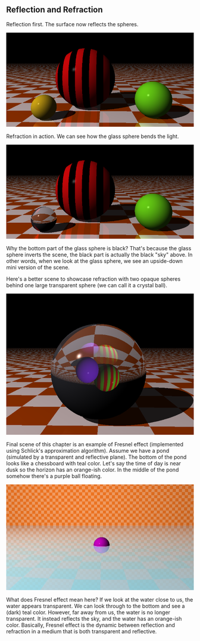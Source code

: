 ## Reflection and Refraction

Reflection first. The surface now reflects the spheres.

![alt text](reflection.png "Reflection example")

Refraction in action. We can see how the glass sphere bends the light.

![alt text](refraction.png "Refraction first example")

Why the bottom part of the glass sphere is black? That's because the glass sphere inverts the scene, the black part is actually the black "sky" above. In other words, when we look at the glass sphere, we see an upside-down mini version of the scene.

Here's a better scene to showcase refraction with two opaque spheres behind one large transparent sphere (we can call it a crystal ball).

![alt text](refraction2.png "Refraction first example")

Final scene of this chapter is an example of Fresnel effect (implemented using Schlick's approximation  algorithm). Assume we have a pond (simulated by a transparent and reflective plane). The bottom of the pond looks like a chessboard with teal color. Let's say the time of day is near dusk so the horizon has an orange-ish color. In the middle of the pond somehow there's a purple ball floating.

![alt text](pond.png "Fresnel effect example")

What does Fresnel effect mean here? If we look at the water close to us, the water appears transparent. We can look through to the bottom and see a (dark) teal color. However, far away from us, the water is no longer transparent. It instead reflects the sky, and the water has an orange-ish color. Basically, Fresnel effect is the dynamic between reflection and refraction in a medium that is both transparent and reflective.

